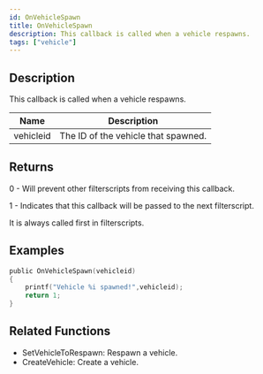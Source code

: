 ```yaml
---
id: OnVehicleSpawn
title: OnVehicleSpawn
description: This callback is called when a vehicle respawns.
tags: ["vehicle"]
---
```


<TagLinks />

## Description

This callback is called when a vehicle respawns.

| Name      | Description                         |
| --------- | ----------------------------------- |
| vehicleid | The ID of the vehicle that spawned. |

## Returns

0 - Will prevent other filterscripts from receiving this callback.

1 - Indicates that this callback will be passed to the next filterscript.

It is always called first in filterscripts.

## Examples

```c
public OnVehicleSpawn(vehicleid)
{
    printf("Vehicle %i spawned!",vehicleid);
    return 1;
}
```

## Related Functions

- SetVehicleToRespawn: Respawn a vehicle.
- CreateVehicle: Create a vehicle.

